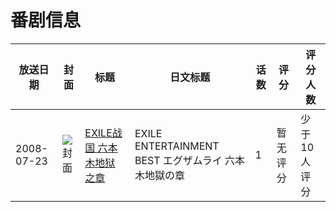 # 番剧信息

|放送日期|封面|标题|日文标题|话数|评分|评分人数|
|---|---|---|---|---|---|---|
|2008-07-23|![封面](https://lain.bgm.tv/pic/cover/c/46/4d/35992_2hmzq.jpg)|[EXILE战国 六本木地狱之章](https://bangumi.tv/subject/35992)|EXILE ENTERTAINMENT BEST エグザムライ  六本木地獄の章|1|暂无评分|少于10人评分|
